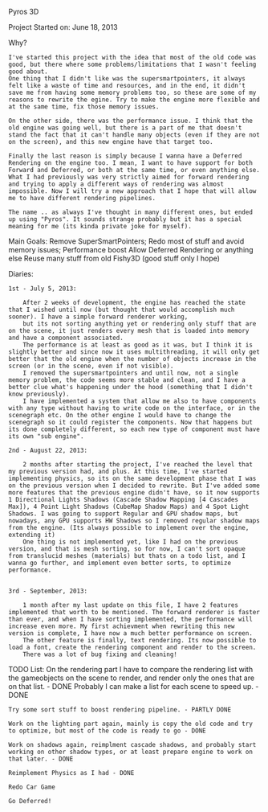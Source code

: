 Pyros 3D

Project Started on: June 18, 2013

Why?

	I've started this project with the idea that most of the old code was good, but there where some problems/limitations that I wasn't feeling good about.
	One thing that I didn't like was the supersmartpointers, it always felt like a waste of time and resources, and in the end, it didn't save me from having some memory problems too, so these are some of my reasons to rewrite the egine. Try to make the engine more flexible and at the same time, fix those memory issues.

	On the other side, there was the performance issue. I think that the old engine was going well, but there is a part of me that doesn't stand the fact that it can't	handle many objects (even if they are not on the screen), and this new engine have that target too.

	Finally the last reason is simply because I wanna have a Deferred Rendering on the engine too. I mean, I want to have support for both Forward and Deferred, or both at the same time, or even anything else.
	What I had previously was very strictly aimed for forward rendering and trying to apply a different ways of rendering was almost impossible. Now I will try a new approach that I hope that will allow me to have different rendering pipelines.

	The name .. as always I've thought in many different ones, but ended up using "Pyros". It sounds strange probably but it has a special meaning for me (its kinda private joke for myself).

Main Goals:
	Remove SuperSmartPointers;
 	Redo most of stuff and avoid memory issues;
 	Performance boost
 	Allow Deferred Rendering or anything else
	Reuse many stuff from old Fishy3D (good stuff only I hope)

Diaries:

	1st - July 5, 2013:

		After 2 weeks of development, the engine has reached the state that I wished until now (but thought that would accomplish much sooner). I have a simple forward renderer working,
		but its not sorting anything yet or rendering only stuff that are on the scene, it just renders every mesh that is loaded into memory and have a component associated.
		The performance is at least as good as it was, but I think it is slightly better and since now it uses multithreading, it will only get better that the old engine when the number of objects increase in the screen (or in the scene, even if not visible).
		I removed the supersmartpointers and until now, not a single memory problem, the code seems more stable and clean, and I have a better clue what's happening under the hood (something that I didn't know previously).
		I have implemented a system that allow me also to have components with any type without having to write code on the interface, or in the scenegraph etc. On the other engine I would have to change the scenegraph so it could register the components. Now that happens but its done completely different, so each new type of component must have its own "sub engine".

	2nd - August 22, 2013:

		2 months after starting the project, I've reached the level that my previous version had, and plus. At this time, I've started implementing physics, so its on the same development phase that I was on the previous version when I decided to rewrite. But I've added some more features that the previous engine didn't have, so it now supports 1 Directional Lights Shadows (Cascade Shadow Mapping [4 Cascades Max]), 4 Point Light Shadows (CubeMap Shadow Maps) and 4 Spot Light Shadows. I was going to support Regular and GPU shadow maps, but nowadays, any GPU supports HW Shadows so I removed regular shadow maps from the engine. (Its always possible to implement over the engine, extending it)
		One thing is not implemented yet, like I had on the previous version, and that is mesh sorting, so for now, I can't sort opaque from translucid meshes (materials) but thats on a todo list, and I wanna go further, and implement even better sorts, to optimize performance.
	

	3rd - September, 2013:

		1 month after my last update on this file, I have 2 features implemented that worth to be mentioned. The forward renderer is faster than ever, and when I have sorting implemented, the performance will increase even more. My first achievment when rewriting this new version is complete, I have now a much better performance on screen.
		The other feature is finally, text rendering. Its now possible to load a font, create the rendering component and render to the screen.
		There was a lot of bug fixing and cleaning!

TODO List:
	On the rendering part I have to compare the rendering list with the gameobjects on the scene to render, and render only the ones that are on that list. - DONE
	Probably I can make a list for each scene to speed up. - DONE

	Try some sort stuff to boost rendering pipeline. - PARTLY DONE

	Work on the lighting part again, mainly is copy the old code and try to optimize, but most of the code is ready to go - DONE

	Work on shadows again, reimplment cascade shadows, and probably start working on other shadow types, or at least prepare engine to work on that later. - DONE

	Reimplement Physics as I had - DONE

	Redo Car Game

	Go Deferred!

